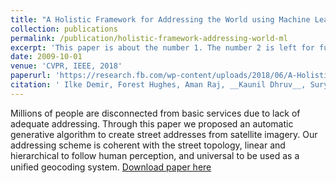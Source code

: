 ```yaml
---
title: "A Holistic Framework for Addressing the World using Machine Learning."
collection: publications
permalink: /publication/holistic-framework-addressing-world-ml
excerpt: 'This paper is about the number 1. The number 2 is left for future work.'
date: 2009-10-01
venue: 'CVPR, IEEE, 2018'
paperurl: 'https://research.fb.com/wp-content/uploads/2018/06/A-Holistic-Framework-for-Addressing-the-World-using-Machine-Learning.pdf'
citation: ' Ilke Demir, Forest Hughes, Aman Raj, __Kaunil Dhruv__, Suryanarayana Murthy Muddla, Sanyam Garg, Barrett Doo, Ramesh Raskar. A holistic Framework for Addressing the World using Machine Learning. In _CVPR_, IEEE, 2018.'
---
```

Millions of people are disconnected from basic services due to lack of adequate addressing. Through this paper we proposed an automatic generative algorithm to create street addresses from satellite imagery. Our addressing scheme is coherent with the street topology, linear and hierarchical to follow human perception, and universal to be used as a uniﬁed geocoding system.
[Download paper here](https://research.fb.com/wp-content/uploads/2018/06/A-Holistic-Framework-for-Addressing-the-World-using-Machine-Learning.pdf)
